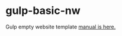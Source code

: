 # gulp-basic-nw
Gulp empty website template
[manual is here.](http://qiita.com/nowri/items/98cbc66bde78d1ae19f1)
